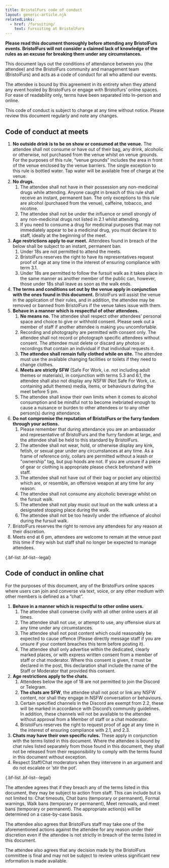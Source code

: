 ```yaml
---
title: BristolFurs code of conduct
layout: generic-article.njk
relatedLinks:
  - href: /fursuiting/
    text: Fursuiting at BristolFurs
---
```


**Please read this document thoroughly before attending any BristolFurs events. BristolFurs will not consider a claimed lack of knowledge of the rules as an excuse for breaking them under any circumstances.**

This document lays out the conditions of attendance between you (the attendee) and the BristolFurs community and management team (BristolFurs) and acts as a code of conduct for all who attend our events.

The attendee is bound by this agreement in its entirety when they attend any event hosted by BristolFurs or engage with Bristolfurs’ online spaces. For ease of readability only, terms have been separated into In-person and online.

This code of conduct is subject to change at any time without notice. Please review this document regularly and note any changes.

## Code of conduct at meets

1. **No outside drink is to be on show or consumed at the venue.** The attendee shall not consume or have out of their bag, any drink, alcoholic or otherwise, not purchased from the venue whilst on venue grounds. For the purposes of this rule, “venue grounds” includes the area in front of the venue enclosed by the venue barriers. The single exception to this rule is bottled water. Tap water will be available free of charge at the venue.
2. **No drugs.**
   1. The attendee shall not have in their possession any non-medicinal drugs while attending. Anyone caught in breach of this rule shall receive an instant, permanent ban. The only exceptions to this rule are alcohol (purchased from the venue), caffeine, tobacco, and nicotine.
   2. The attendee shall not be under the influence or smell strongly of any non-medicinal drugs not listed in 2.1 whilst attending.
   3. If you need to consume a drug for medicinal purposes that may not immediately appear to be a medicinal drug, you must declare it to staff, ideally at the beginning of the meet.
3. **Age restrictions apply to our meet.** Attendees found in breach of the below shall be subject to an instant, permanent ban.
   1. Under 18s are not permitted to attend the meets.
   2. BristolFurs reserves the right to have its representatives request proof of age at any time in the interest of ensuring compliance with term 3.1.
   3. Under 18s are permitted to follow the fursuit walk as it takes place in the same manner as another member of the public can, however, those under 18s shall leave as soon as the walk ends.
4. **The terms and conditions set out by the venue apply in conjunction with the ones found in this document.** BristolFurs will assist the venue in the application of their rules, and in addition, the attendee may be removed or banned from BristolFurs if the venue takes issue with them.
5. **Behave in a manner which is respectful of other attendees.**
   1. **No means no.** The attendee shall respect other attendees' personal space and choice to give or withhold consent. Please seek out a member of staff if another attendee is making you uncomfortable.
   2. Recording and photography are permitted with consent only. The attendee shall not record or photograph specific attendees without consent. The attendee must delete or discard any photos or recordings that contain an individual if that individual requests it.
   3. **The attendee shall remain fully clothed while on site.** The attendee must use the available changing facilities or toilets if they need to change clothes.
   4. **Meets are strictly SFW** (Safe For Work, i.e. not including adult themes or materials), in conjunction with terms 5.3 and 6.1, the attendee shall also not display any NSFW (Not Safe For Work, i.e. containing adult themes) media, items, or behaviours during the meet before 5 pm.
   5. The attendee shall know their own limits when it comes to alcohol consumption and be mindful not to become inebriated enough to cause a nuisance or burden to other attendees or to any other person(s) during attendance.
6. **Do not compromise the reputation of BristolFurs or the furry fandom through your actions.**
   1. Please remember that during attendance you are an ambassador and representative of BristolFurs and the furry fandom at large, and the attendee shall be held to this standard by BristolFurs.
   2. The attendee shall not wear, hold, or otherwise display any kink, fetish, or sexual gear under any circumstances at any time. As a frame of reference only, collars are permitted without a leash or "ownership" tag, but pup hoods are not. If you are unsure if a piece of gear or clothing is appropriate please check beforehand with staff.
   3. The attendee shall not have out of their bag or pocket any object(s) which are, or resemble, an offensive weapon at any time for any reason.
   4. The attendee shall not consume any alcoholic beverage whilst on the fursuit walk.
   5. The attendee shall not play music out loud on the walk unless at a designated stopping place during the walk.
   6. The attendee shall not be too heavily under the influence of alcohol during the fursuit walk.
7. BristolFurs reserves the right to remove any attendees for any reason at their discretion.
8. Meets end at 6 pm, attendees are welcome to remain at the venue past this time if they wish but staff shall no longer be expected to manage attendees.

{.bf-list .bf-list--legal}

## Code of conduct in online chat

For the purposes of this document, any of the BristolFurs online spaces where users can join and converse via text, voice, or any other medium with other members is defined as a “chat”.

1. **Behave in a manner which is respectful to other online users.**
   1. The attendee shall converse civilly with all other online users at all times.
   2. The attendee shall not use, or attempt to use, any offensive slurs at any time under any circumstances.
   3. The attendee shall not post content which could reasonably be expected to cause offence (Please directly message staff if you are unsure if your content breaches this term before posting it).
   4. The attendee shall only advertise within the dedicated, clearly marked places, or with express written consent from a member of staff or chat moderator. Where this consent is given, it must be declared in the post, this declaration shall include the name of the Staff or Moderator that provided this consent.
2. **Age restrictions apply to the chats.**
   1. Attendees below the age of 18 are not permitted to join the Discord or Telegram.
   2. **The chats are SFW**, the attendee shall not post or link any NSFW content, nor shall they engage in NSFW conversation or behaviours.
   3. Certain specified channels in the Discord are exempt from 2.2, these will be marked in accordance with Discord’s community guidelines. In addition, these channels will not be available to the attendee without approval from a Member of staff or a chat moderator.
   4. BristolFurs reserves the right to request proof of age at any time in the interest of ensuring compliance with 2.1, and 2.3.
3. **Chats may have their own specific rules.** These apply in conjunction with the terms listed in this document. Where the attendee is bound by chat rules listed separately from those found in this document, they shall not be released from their responsibility to comply with the terms found in this document without exception.
4. Respect Staff/Chat moderators when they intervene in an argument and do not escalate or ‘stir the pot’.

{.bf-list .bf-list--legal}

The attendee agrees that if they breach any of the terms listed in this document, they may be subject to action from staff. This can include but is not limited to: Chat timeouts, Chat bans (temporary or permanent), Formal warnings, Walk bans (temporary or permanent), Meet removals, and meet bans (temporary or permanent). The appropriate action(s) will be determined on a case-by-case basis.

The attendee also agrees that BristolFurs staff may take one of the aforementioned actions against the attendee for any reason under their discretion even if the attendee is not strictly in breach of the terms listed in this document.

The attendee also agrees that any decision made by the BristolFurs committee is final and may not be subject to review unless significant new information is made available.
